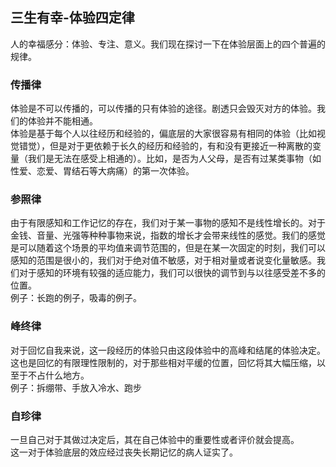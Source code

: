 ## 三生有幸-体验四定律

人的幸福感分：体验、专注、意义。我们现在探讨一下在体验层面上的四个普遍的规律。  

### 传播律

体验是不可以传播的，可以传播的只有体验的途径。剧透只会毁灭对方的体验。我们的体验并不能相通。  
体验是基于每个人以往经历和经验的，偏底层的大家很容易有相同的体验（比如视觉错觉），但是对于更依赖于长久的经历和经验的，有和没有更接近一种离散的变量（我们是无法在感受上相通的）。比如，是否为人父母，是否有过某类事物（如性爱、恋爱、胃结石等大病痛）的第一次体验。

### 参照律

由于有限感知和工作记忆的存在，我们对于某一事物的感知不是线性增长的。对于金钱、音量、光强等种种事物来说，指数的增长才会带来线性的感觉。我们的感觉是可以随着这个场景的平均值来调节范围的，但是在某一次固定的时刻，我们可以感知的范围是很小的，我们对于绝对值不敏感，对于相对量或者说变化量敏感。我们对于感知的环境有较强的适应能力，我们可以很快的调节到与以往感受差不多的位置。  
例子：长跑的例子，吸毒的例子。  

### 峰终律

对于回忆自我来说，这一段经历的体验只由这段体验中的高峰和结尾的体验决定。这也是回忆的有限理性限制的，对于那些相对平缓的位置，回忆将其大幅压缩，以至于不占什么地方。  
例子：拆绷带、手放入冷水、跑步

### 自珍律

一旦自己对于其做过决定后，其在自己体验中的重要性或者评价就会提高。  
这一对于体验底层的效应经过丧失长期记忆的病人证实了。  
